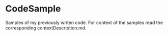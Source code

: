 # CodeSample
Samples of my previously writen code.
For context of the samples read the corresponding contextDescription.md.
